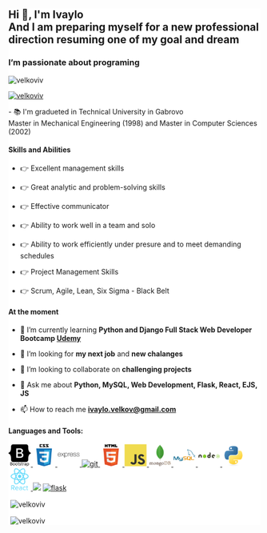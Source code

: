 <div style="background-color: #fff;">
<h2 align="left">Hi 👋, I'm Ivaylo <br> And I am preparing myself for a new professional direction resuming one of my goal and dream</h1>
<h3 align="left">I’m passionate about programing</h3>

<p align="left"> <img src="https://komarev.com/ghpvc/?username=velkoviv&label=Profile%20views&color=0e75b6&style=flat" alt="velkoviv" /> </p>

<p align="left"> <a href="https://github.com/ryo-ma/github-profile-trophy"><img src="https://github-profile-trophy.vercel.app/?username=velkoviv" alt="velkoviv" /></a> </p>
- 📚 I'm gradueted in Technical University in Gabrovo <br>
      Master in Mechanical Engineering (1998) and Master in Computer Sciences (2002)<br>

<h4 align="left">Skills and Abilities</h4>

- 👉 Excellent management skills

- 👉 Great analytic and problem-solving skills

- 👉 Effective communicator

- 👉 Ability to work well in a team and solo

- 👉 Ability to work efficiently under presure and to meet demanding schedules

- 👉 Project Management Skills

- 👉 Scrum, Agile, Lean, Six Sigma - Black Belt <br>

<h4 align="left">At the moment</h4>

- 🌱 I’m currently learning **Python and Django Full Stack Web Developer Bootcamp <a href="https://www.udemy.com" target="_blank" rel="noreferrer">Udemy</a>**

- 🤝 I’m looking for **my next job** and **new chalanges**

- 👯 I’m looking to collaborate on **challenging projects**

- 💬 Ask me about **Python, MySQL, Web Development, Flask, React, EJS, JS**

- 📫 How to reach me **ivaylo.velkov@gmail.com**


<h4 align="left">Languages and Tools:</h4>
<p align="left" style="background-color: white;">
      <a href="https://getbootstrap.com" target="_blank" rel="noreferrer"> <img class="#gh-light-mode-only" src="https://raw.githubusercontent.com/devicons/devicon/master/icons/bootstrap/bootstrap-plain-wordmark.svg" alt="bootstrap" width="45" height="45"/> </a> 
      <a href="https://www.w3schools.com/css/" target="_blank" rel="noreferrer"> <img src="https://raw.githubusercontent.com/devicons/devicon/master/icons/css3/css3-original-wordmark.svg" alt="css3" width="45" height="45"/> </a> 
      <a href="https://expressjs.com" target="_blank" rel="noreferrer"> <img src="https://raw.githubusercontent.com/devicons/devicon/master/icons/express/express-original-wordmark.svg" style="background-color: white;" alt="express" width="45" height="45"/> </a> 
      <a href="https://git-scm.com/" target="_blank" rel="noreferrer"> <img src="https://www.vectorlogo.zone/logos/git-scm/git-scm-icon.svg" alt="git" width="45" height="45"/> </a> 
      <a href="https://www.w3.org/html/" target="_blank" rel="noreferrer"> <img src="https://raw.githubusercontent.com/devicons/devicon/master/icons/html5/html5-original-wordmark.svg" alt="html5" width="45" height="45"/> </a> 
      <a href="https://developer.mozilla.org/en-US/docs/Web/JavaScript" target="_blank" rel="noreferrer"> <img src="https://raw.githubusercontent.com/devicons/devicon/master/icons/javascript/javascript-original.svg" alt="javascript" width="45" height="45"/> </a>
      <a href="https://www.mongodb.com/" target="_blank" rel="noreferrer"> <img src="https://raw.githubusercontent.com/devicons/devicon/master/icons/mongodb/mongodb-original-wordmark.svg" alt="mongodb" width="45" height="45"/> </a> 
      <a href="https://www.mysql.com/" target="_blank" rel="noreferrer"> <img src="https://raw.githubusercontent.com/devicons/devicon/master/icons/mysql/mysql-original-wordmark.svg" alt="mysql" width="45" height="45"/> </a> 
      <a href="https://nodejs.org" target="_blank" rel="noreferrer"> <img src="https://raw.githubusercontent.com/devicons/devicon/master/icons/nodejs/nodejs-original-wordmark.svg" alt="nodejs" width="45" height="45"/> </a> 
      <a href="https://www.python.org" target="_blank" rel="noreferrer"> <img src="https://raw.githubusercontent.com/devicons/devicon/master/icons/python/python-original.svg" alt="python" width="45" height="45"/> </a> 
      <a href="https://reactjs.org/" target="_blank" rel="noreferrer"> <img src="https://raw.githubusercontent.com/devicons/devicon/master/icons/react/react-original-wordmark.svg" alt="react" width="45" height="45"/> </a> 
      <a href="https://ejs.co/" target="_blank" rel="noreferrer"><img src='https://process.filestackapi.com/cache=expiry:max/resize=width:700/TyzZKw86QzSElYK6bfXK' height=50px></a>
      <a href="https://flask.palletsprojects.com/" target="_blank" rel="noreferrer"> <img src="https://www.vectorlogo.zone/logos/pocoo_flask/pocoo_flask-icon.svg" alt="flask" width="40" height="40"/></a>
      <a hidden href="https://www.djangoproject.com/" target="_blank" rel="noreferrer"> <img hidden src="https://cdn.worldvectorlogo.com/logos/django.svg" alt="django" width="40" height="40"/> </a>
      
</p>

<p>&nbsp;<img align="center" src="https://github-readme-stats.vercel.app/api?username=velkoviv&show_icons=true&locale=en" alt="velkoviv" /></p>
<p>&nbsp;<img align="center" src="https://github-readme-stats.vercel.app/api/top-langs/?username=velkoviv&layout=compact" alt="velkoviv" /></p>

</div>
